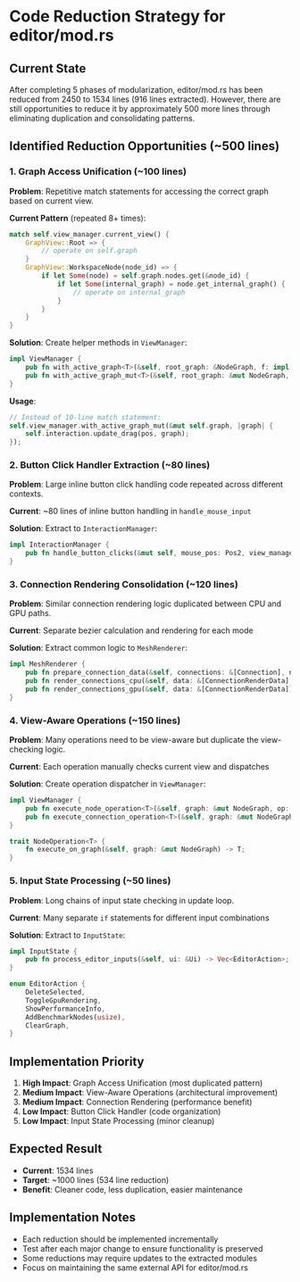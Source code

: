 # Code Reduction Strategy for editor/mod.rs

## Current State
After completing 5 phases of modularization, editor/mod.rs has been reduced from 2450 to 1534 lines (916 lines extracted). However, there are still opportunities to reduce it by approximately 500 more lines through eliminating duplication and consolidating patterns.

## Identified Reduction Opportunities (~500 lines)

### 1. Graph Access Unification (~100 lines)
**Problem**: Repetitive match statements for accessing the correct graph based on current view.

**Current Pattern** (repeated 8+ times):
```rust
match self.view_manager.current_view() {
    GraphView::Root => {
        // operate on self.graph
    }
    GraphView::WorkspaceNode(node_id) => {
        if let Some(node) = self.graph.nodes.get(&node_id) {
            if let Some(internal_graph) = node.get_internal_graph() {
                // operate on internal_graph
            }
        }
    }
}
```

**Solution**: Create helper methods in `ViewManager`:
```rust
impl ViewManager {
    pub fn with_active_graph<T>(&self, root_graph: &NodeGraph, f: impl FnOnce(&NodeGraph) -> T) -> T;
    pub fn with_active_graph_mut<T>(&self, root_graph: &mut NodeGraph, f: impl FnOnce(&mut NodeGraph) -> T) -> T;
}
```

**Usage**:
```rust
// Instead of 10-line match statement:
self.view_manager.with_active_graph_mut(&mut self.graph, |graph| {
    self.interaction.update_drag(pos, graph);
});
```

### 2. Button Click Handler Extraction (~80 lines)
**Problem**: Large inline button click handling code repeated across different contexts.

**Current**: ~80 lines of inline button handling in `handle_mouse_input`

**Solution**: Extract to `InteractionManager`:
```rust
impl InteractionManager {
    pub fn handle_button_clicks(&mut self, mouse_pos: Pos2, view_manager: &ViewManager, graph: &mut NodeGraph) -> bool;
}
```

### 3. Connection Rendering Consolidation (~120 lines)
**Problem**: Similar connection rendering logic duplicated between CPU and GPU paths.

**Current**: Separate bezier calculation and rendering for each mode

**Solution**: Extract common logic to `MeshRenderer`:
```rust
impl MeshRenderer {
    pub fn prepare_connection_data(&self, connections: &[Connection], nodes: &HashMap<NodeId, Node>) -> Vec<ConnectionRenderData>;
    pub fn render_connections_cpu(&self, data: &[ConnectionRenderData], ui: &mut Ui);
    pub fn render_connections_gpu(&self, data: &[ConnectionRenderData]) -> Vec<InstanceData>;
}
```

### 4. View-Aware Operations (~150 lines)
**Problem**: Many operations need to be view-aware but duplicate the view-checking logic.

**Current**: Each operation manually checks current view and dispatches

**Solution**: Create operation dispatcher in `ViewManager`:
```rust
impl ViewManager {
    pub fn execute_node_operation<T>(&self, graph: &mut NodeGraph, op: impl NodeOperation<T>) -> T;
    pub fn execute_connection_operation<T>(&self, graph: &mut NodeGraph, op: impl ConnectionOperation<T>) -> T;
}

trait NodeOperation<T> {
    fn execute_on_graph(&self, graph: &mut NodeGraph) -> T;
}
```

### 5. Input State Processing (~50 lines)
**Problem**: Long chains of input state checking in update loop.

**Current**: Many separate `if` statements for different input combinations

**Solution**: Extract to `InputState`:
```rust
impl InputState {
    pub fn process_editor_inputs(&self, ui: &Ui) -> Vec<EditorAction>;
}

enum EditorAction {
    DeleteSelected,
    ToggleGpuRendering,
    ShowPerformanceInfo,
    AddBenchmarkNodes(usize),
    ClearGraph,
}
```

## Implementation Priority

1. **High Impact**: Graph Access Unification (most duplicated pattern)
2. **Medium Impact**: View-Aware Operations (architectural improvement)
3. **Medium Impact**: Connection Rendering (performance benefit)
4. **Low Impact**: Button Click Handler (code organization)
5. **Low Impact**: Input State Processing (minor cleanup)

## Expected Result
- **Current**: 1534 lines
- **Target**: ~1000 lines (534 line reduction)
- **Benefit**: Cleaner code, less duplication, easier maintenance

## Implementation Notes
- Each reduction should be implemented incrementally
- Test after each major change to ensure functionality is preserved
- Some reductions may require updates to the extracted modules
- Focus on maintaining the same external API for editor/mod.rs